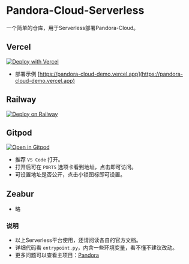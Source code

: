 # Pandora-Cloud-Serverless

一个简单的仓库，用于Serverless部署Pandora-Cloud。

## Vercel

[![Deploy with Vercel](https://vercel.com/button)](https://vercel.com/new/clone?repository-url=https%3A%2F%2Fgithub.com%2Fxsgteamx%2Fpandora-cloud-serverless)

* 部署示例 [https://pandora-cloud-demo.vercel.app](https://pandora-cloud-demo.vercel.app)

## Railway

[![Deploy on Railway](https://railway.app/button.svg)](https://railway.app/template/AWK0rN)

## Gitpod

[![Open in Gitpod](https://gitpod.io/button/open-in-gitpod.svg)](https://gitpod.io/#https://github.com/xsgteamx/pandora-cloud-serverless)

* 推荐 `VS Code` 打开。
* 打开后可在 `PORTS` 选项卡看到地址，点击即可访问。
* 可设置地址是否公开，点击小锁图标即可设置。

## Zeabur

* 略

### 说明
* 以上Serverless平台使用，还请阅读各自的官方文档。
* 详细代码看 `entrypoint.py`，内含一些环境变量，看不懂不建议改动。
* 更多问题可以查看主项目：[Pandora](https://github.com/zhile-io/pandora)
